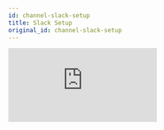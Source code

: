 ```yaml
---
id: channel-slack-setup
title: Slack Setup
original_id: channel-slack-setup
---
```

<iframe width={560} height={315} src="https://www.youtube.com/embed/7aISWF9_jO4" frameBorder="0" allow="accelerometer; autoplay; encrypted-media; gyroscope; picture-in-picture" allowFullScreen={true} />

## Enable Slack Channel

### Create a New Slack Bottender App

`Create Bottender App` is the best way to start building a new application in Bottender.

To create a project, run:

```sh

npx create-bottender-app my-app

```

Make sure that you checked the `slack` option:

![](https://user-images.githubusercontent.com/3382565/67851225-f2b7f200-fb44-11e9-8c86-eee0cbd7cb0d.png)

After finishing the `Create Bottender App` process, `bottender.config.js`, a config file, will be generated automatically for further channel settings.

### Enable Slack Channel for Existing Apps

First, you need to have a `bottender.config.js` file that sets `channels.slack.enabled` as `true`:

```js

module.exports = {
  channels: {
    slack: {
      enabled: true,
      path: '/webhooks/slack',
      accessToken: process.env.SLACK_ACCESS_TOKEN,
      verificationToken: process.env.SLACK_VERIFICATION_TOKEN,
    },
  },
};

```

The default webhook path is `/webhooks/slack`, but you can set your webhook path by `path` field.

## Complete Slack Channel Settings

To make a Slack bot work, you have to set up the following values:

-   Slack Access Token
-   Slack Verification Token
-   Webhook

### Requirements

Before going further, we assumed that you already have:

-   a Slack Account
-   a [Slack Workspace](https://slack.com/create#email)

#### Slack App & Bot User

Create a [Slack App](https://api.slack.com/apps?new_app=1) if you haven't.

 <p><img width={800} src="https://user-images.githubusercontent.com/662387/71443858-64c54580-2748-11ea-9d64-7fb321a176b0.png" /></p>
 <p><img width={800} src="https://user-images.githubusercontent.com/662387/71443859-655ddc00-2748-11ea-942d-22d4378b8a28.png" /></p>

Create a bot user within your Slack App.

<p><img width={800} src="https://user-images.githubusercontent.com/662387/71443860-655ddc00-2748-11ea-98ce-d54f96b2ea9f.png" /></p>

<p><img width={800} src="https://user-images.githubusercontent.com/662387/71443861-655ddc00-2748-11ea-805d-31326486c049.png" /></p>

Remember to install the Slack App in your workspace.

<p><img width={800} src="https://user-images.githubusercontent.com/662387/71443862-65f67280-2748-11ea-83a8-ca04340d6217.png" /></p>
<p><img width={800} src="https://user-images.githubusercontent.com/662387/71443863-65f67280-2748-11ea-8de7-2be1f0419729.png" /></p>

&gt; **Note:**
&gt;
&gt; -   If you are not familiar with how Slack bots work, you can find detailed instructions from Dialogflow's [Slack Integration Document](https://cloud.google.com/dialogflow/docs/integrations/slack)

### Access Token & Verification Token

`bottender.config.js` looks up `.env` for Slack access token and Slack verification token.

```

# .env

SLACK_ACCESS_TOKEN=
SLACK_VERIFICATION_TOKEN=

```

Follow the below steps to find your access token and verification token.

-   Slack access token could is in [Slack Developer Console](https://api.slack.com/apps) → \\${"{"}YourApp{"}"} → Install App → Bot User OAuth Access Token

<p><img width={800} src="https://user-images.githubusercontent.com/662387/71455592-a7cafb80-27d0-11ea-8ac7-3633c2b4d429.png" /></p>

-   Slack verification token could is in [Slack Developer Console](https://api.slack.com/apps) → \\${"{"}YourApp{"}"} → Basic Information → Verification Token.

<p><img width={800} src="https://user-images.githubusercontent.com/662387/71443865-668f0900-2748-11ea-9637-158575626c53.png" /></p>

### Webhook

After finishing the above settings, you can start your server with Slack webhook event listening using the following commands:

```sh

# in production mode
npm start

# or in development mode
npm run dev

```

When you run bottender in development mode, Bottender automatically run up a Ngrok client, and then you can get the information of webhook URL from the console like this:

```

App has started
slack webhook url: https://42bbf602.ngrok.io/webhooks/slack
server is running on 5000 port...

```

Then, you have to copy your Slack webhook URL to [Slack Developer Console](https://api.slack.com/apps) → \\${"{"}YourApp{"}"} → Event Subscriptions, where you can pick which bot events to subscribe.

<p><img width={800} src="https://user-images.githubusercontent.com/662387/71443867-668f0900-2748-11ea-9d4c-be7574f770e2.png" /></p>

<p><img width={800} src="https://user-images.githubusercontent.com/662387/71443868-668f0900-2748-11ea-883e-bdd38111c485.png" /></p>

<p><img width={800} src="https://user-images.githubusercontent.com/662387/71443869-67279f80-2748-11ea-82cb-16c0ac8668de.png" /></p>

&gt; **Note:**
&gt;
&gt; -   If your bot doesn't respond after webhook settings, please take a closer look at bot events you subscribed to. Slack doesn't pick any bot events subscription by default. The first bot event you may subscribe to is `message.im`, which is the event whenever a user posts a direct message to your bot.
&gt; -   For more info about Slack Events, please refer to Slack's official doc, [API Event Types](https://api.slack.com/events)
